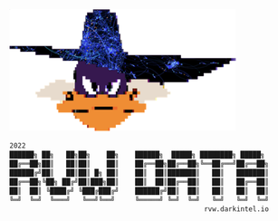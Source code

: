 
<img src="https://github.com/NoDataFound/RVW/raw/master/images/ProjectDarkWing.png" alt="Project DarkWing" width="400"/>

```
2022
██████╗ ██╗   ██╗██╗    ██╗    ██████╗  █████╗ ████████╗ █████╗ 
██╔══██╗██║   ██║██║    ██║    ██╔══██╗██╔══██╗╚══██╔══╝██╔══██╗
██████╔╝██║   ██║██║ █╗ ██║    ██║  ██║███████║   ██║   ███████║
██╔══██╗╚██╗ ██╔╝██║███╗██║    ██║  ██║██╔══██║   ██║   ██╔══██║
██║  ██║ ╚████╔╝ ╚███╔███╔╝    ██████╔╝██║  ██║   ██║   ██║  ██║
╚═╝  ╚═╝  ╚═══╝   ╚══╝╚══╝     ╚═════╝ ╚═╝  ╚═╝   ╚═╝   ╚═╝  ╚═╝
                                                rvw.darkintel.io
```

